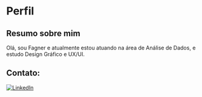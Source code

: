 
# Perfil

## Resumo sobre mim
Olá, sou Fagner e atualmente estou atuando na área de Análise de Dados, e estudo Design Gráfico e UX/UI.

## Contato:
[![LinkedIn](https://img.shields.io/badge/LinkedIn-000?style=for-the-badge&logo=linkedin&logoColor=0E76A8)](https://www.linkedin.com/in/fagnera/)


